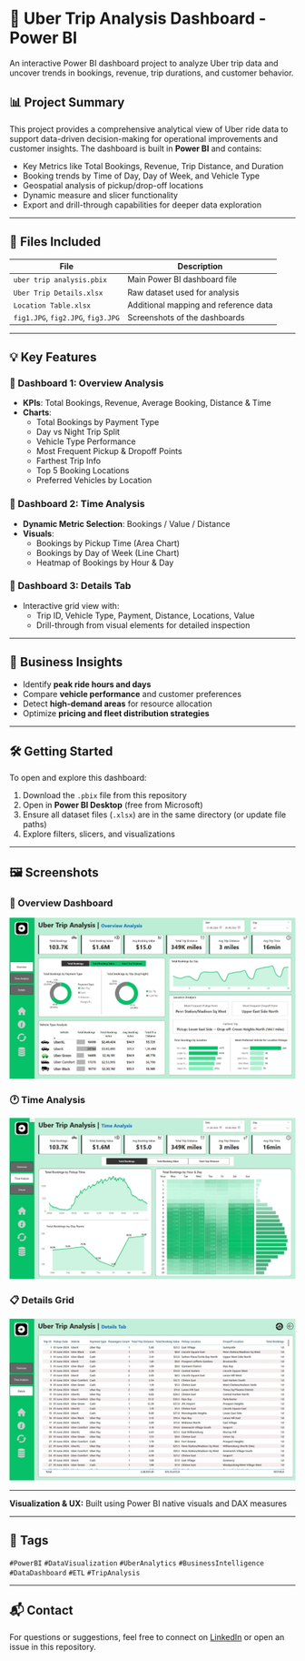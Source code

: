 # 🚕 Uber Trip Analysis Dashboard - Power BI

An interactive Power BI dashboard project to analyze Uber trip data and uncover trends in bookings, revenue, trip durations, and customer behavior.

## 📊 Project Summary

This project provides a comprehensive analytical view of Uber ride data to support data-driven decision-making for operational improvements and customer insights. The dashboard is built in **Power BI** and contains:

- Key Metrics like Total Bookings, Revenue, Trip Distance, and Duration
- Booking trends by Time of Day, Day of Week, and Vehicle Type
- Geospatial analysis of pickup/drop-off locations
- Dynamic measure and slicer functionality
- Export and drill-through capabilities for deeper data exploration

---

## 📁 Files Included

| File | Description |
|------|-------------|
| `uber trip analysis.pbix` | Main Power BI dashboard file |
| `Uber Trip Details.xlsx` | Raw dataset used for analysis |
| `Location Table.xlsx` | Additional mapping and reference data |
| `fig1.JPG`, `fig2.JPG`, `fig3.JPG` | Screenshots of the dashboards |


---

## 💡 Key Features

### 🔹 Dashboard 1: Overview Analysis
- **KPIs**: Total Bookings, Revenue, Average Booking, Distance & Time
- **Charts**:
  - Total Bookings by Payment Type
  - Day vs Night Trip Split
  - Vehicle Type Performance
  - Most Frequent Pickup & Dropoff Points
  - Farthest Trip Info
  - Top 5 Booking Locations
  - Preferred Vehicles by Location

### 🔹 Dashboard 2: Time Analysis
- **Dynamic Metric Selection**: Bookings / Value / Distance
- **Visuals**:
  - Bookings by Pickup Time (Area Chart)
  - Bookings by Day of Week (Line Chart)
  - Heatmap of Bookings by Hour & Day

### 🔹 Dashboard 3: Details Tab
- Interactive grid view with:
  - Trip ID, Vehicle Type, Payment, Distance, Locations, Value
  - Drill-through from visual elements for detailed inspection

---

## 🧠 Business Insights

- Identify **peak ride hours and days**
- Compare **vehicle performance** and customer preferences
- Detect **high-demand areas** for resource allocation
- Optimize **pricing and fleet distribution strategies**

---

## 🛠️ Getting Started

To open and explore this dashboard:

1. Download the `.pbix` file from this repository
2. Open in **Power BI Desktop** (free from Microsoft)
3. Ensure all dataset files (`.xlsx`) are in the same directory (or update file paths)
4. Explore filters, slicers, and visualizations

---

## 🖼️ Screenshots

### 📍 Overview Dashboard
![Overview Dashboard](fig1.JPG)

### 🕐 Time Analysis
![Time Analysis](fig2.JPG)

### 📋 Details Grid
![Details Tab](fig3.JPG)

---

**Visualization & UX:** Built using Power BI native visuals and DAX measures

---

## 📌 Tags

`#PowerBI` `#DataVisualization` `#UberAnalytics` `#BusinessIntelligence` `#DataDashboard` `#ETL` `#TripAnalysis`

---

## 📬 Contact

For questions or suggestions, feel free to connect on [LinkedIn](#) or open an issue in this repository.

